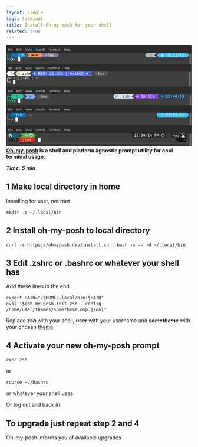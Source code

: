 ```yaml
---
layout: single
tags: terminal
title: Install Oh-my-posh for your shell
related: true
---
```


![](/assets/images/posts/ohmyposh.png)
**[Oh-my-posh](https://github.com/JanDeDobbeleer/oh-my-posh) is a shell and platform agnostic prompt utility for cool terminal usage.**

***Time: 5 min***

## 1 Make local directory in home

Installing for user, not root

```shell
mkdir -p ~/.local/bin
```

## 2 Install oh-my-posh to local directory

```shell
curl -s https://ohmyposh.dev/install.sh | bash -s -- -d ~/.local/bin
```

## 3 Edit .zshrc or .bashrc or whatever your shell has

Add these lines in the end

```shell
export PATH="/$HOME/.local/bin:$PATH"
eval "$(oh-my-posh init zsh --config /home/user/themes/sometheme.omp.json)"
```

Replace ***zsh*** with your shell, ***user*** with your username and ***sometheme*** with your chosen [theme](https://ohmyposh.dev/docs/themes).

## 4 Activate your new oh-my-posh prompt

```shell
exec zsh
```
or
```shell
source ~./bashrc
```
or whatever your shell uses

Or log out and back in.

## To upgrade just repeat step 2 and 4
Oh-my-posh informs you of available upgrades
